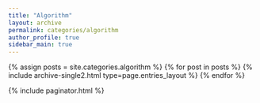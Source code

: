 ```yaml
---
title: "Algorithm"
layout: archive
permalink: categories/algorithm
author_profile: true
sidebar_main: true
---
```


{% assign posts = site.categories.algorithm %}
{% for post in posts %} {% include archive-single2.html type=page.entries_layout %} {% endfor %}

{% include paginator.html %}
